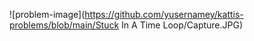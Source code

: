 ![problem-image](https://github.com/yusernamey/kattis-problems/blob/main/Stuck In A Time Loop/Capture.JPG)
